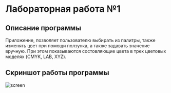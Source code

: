 # Лабораторная работа №1
## Описание программы

Приложение, позволяет пользователю выбирать из палитры, также изменять цвет при помощи ползунка, а также задавать значение вручную. При этом показываются состовляющие цвета в трех цветовых моделях (CMYK, LAB, XYZ). 

## Скриншот работы программы 
![screen](https://drive.google.com/file/d/1v4dQjyJbbOYMLSnjeFaFY1SO9DxrdyQ7/view?usp=sharing)
